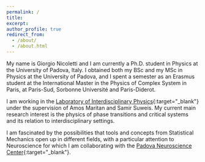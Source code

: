 ```yaml
---
permalink: /
title:
excerpt:
author_profile: true
redirect_from:
  - /about/
  - /about.html
---
```


My name is Giorgio Nicoletti and I am currently a Ph.D. student in Physics at the University of Padova, Italy. I obtained both my BSc and my MSc in Physics at the University of Padova, and I spent a semester as an Erasmus student at the International Master in the Physics of Complex System in Paris, at Paris-Sud, Sorbonne Université and Paris-Diderot.

 I am working in the [Laboratory of Interdisciplinary Physics](https://liphlab.com/){:target="_blank"}<!--_--> under the supervision of Amos Maritan and Samir Suweis. My current main research interest is the physics of phase transitions and critical systems and its relation to interdisciplinary settings.

 I am fascinated by the possibilities that tools and concepts from Statistical Mechanics open up in different fields, with a particular attention to Neuroscience for which I am collaborating with the [Padova Neuroscience Center](https://pnc.unipd.it/){:target="_blank"}<!--_-->.
